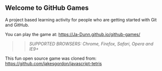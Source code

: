 ## Welcome to GitHub Games

A project based learning activity for people who are getting started with Git and GitHub.

You can play the game at: https://Ja-Dunn.github.io/github-games/

>> _*SUPPORTED BROWSERS*: Chrome, Firefox, Safari, Opera and IE9+_

This fun open source game was cloned from: https://github.com/jakesgordon/javascript-tetris
